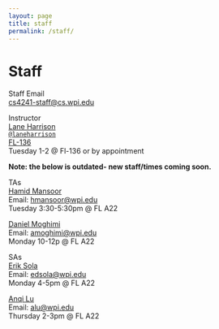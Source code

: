 ```yaml
---
layout: page
title: staff
permalink: /staff/
---
```


# Staff
Staff Email  
cs4241-staff@cs.wpi.edu

Instructor  
[Lane Harrison](http://web.cs.wpi.edu/~ltharrison/)  
[`@laneharrison`](http://twitter.com/laneharrison/)  
[FL-136](http://myatlascms.com/map/?id=609&mrkIid=105239)  
Tuesday 1-2 @ Fl-136 or by appointment

**Note: the below is outdated- new staff/times coming soon.**

TAs   
[Hamid Mansoor](hmansoor@wpi.edu)  
Email: hmansoor@wpi.edu   
Tuesday 3:30-5:30pm @ FL A22

[Daniel Moghimi](amoghimi@wpi.edu)  
Email: amoghimi@wpi.edu   
Monday 10-12p @ FL A22 

SAs   
[Erik Sola](edsola@wpi.edu)  
Email: edsola@wpi.edu   
Monday 4-5pm @ FL A22

[Anqi Lu](alu@wpi.edu)  
Email: alu@wpi.edu  
Thursday 2-3pm @ FL A22


